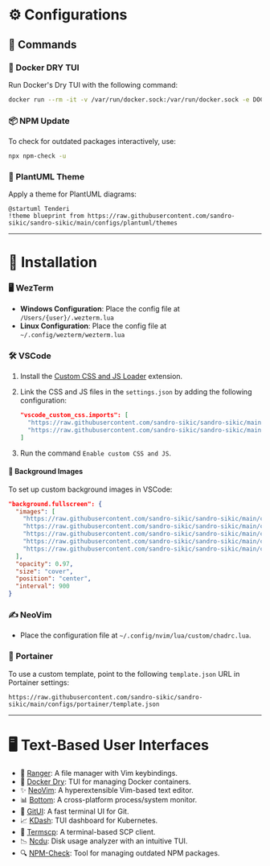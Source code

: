 # ⚙️ Configurations

## 📜 Commands

### 🐳 Docker DRY TUI

Run Docker's Dry TUI with the following command:

```bash
docker run --rm -it -v /var/run/docker.sock:/var/run/docker.sock -e DOCKER_HOST=$DOCKER_HOST moncho/dry
```

### 📦 NPM Update

To check for outdated packages interactively, use:

```bash
npx npm-check -u
```

### 🎨 PlantUML Theme

Apply a theme for PlantUML diagrams:

```plantuml
@startuml Tenderi
!theme blueprint from https://raw.githubusercontent.com/sandro-sikic/sandro-sikic/main/configs/plantuml/themes
```

---

# 🚀 Installation

### 🖥️ WezTerm

- **Windows Configuration**: Place the config file at `/Users/{user}/.wezterm.lua`
- **Linux Configuration**: Place the config file at `~/.config/wezterm/wezterm.lua`

### 🛠️ VSCode

1. Install the [Custom CSS and JS Loader](https://marketplace.visualstudio.com/items?itemName=be5invis.vscode-custom-css) extension.
2. Link the CSS and JS files in the `settings.json` by adding the following configuration:

   ```json
   "vscode_custom_css.imports": [
     "https://raw.githubusercontent.com/sandro-sikic/sandro-sikic/main/configs/vscode/style.css",
     "https://raw.githubusercontent.com/sandro-sikic/sandro-sikic/main/configs/vscode/glow.js"
   ]
   ```

3. Run the command `Enable custom CSS and JS`.

#### 🌄 Background Images

To set up custom background images in VSCode:

```json
"background.fullscreen": {
  "images": [
    "https://raw.githubusercontent.com/sandro-sikic/sandro-sikic/main/configs/images/futuristic_alpha_cat.png",
    "https://raw.githubusercontent.com/sandro-sikic/sandro-sikic/main/configs/images/retrowave_cat.png",
    "https://raw.githubusercontent.com/sandro-sikic/sandro-sikic/main/configs/images/retrowave_cat_with_glasses.png",
    "https://raw.githubusercontent.com/sandro-sikic/sandro-sikic/main/configs/images/sunglasses_at_night.png",
    "https://raw.githubusercontent.com/sandro-sikic/sandro-sikic/main/configs/images/wip_synthwave_city__gizille_the_cat.png"
  ],
  "opacity": 0.97,
  "size": "cover",
  "position": "center",
  "interval": 900
}
```

### ✍️ NeoVim

- Place the configuration file at `~/.config/nvim/lua/custom/chadrc.lua`.

### 📂 Portainer

To use a custom template, point to the following `template.json` URL in Portainer settings:

```text
https://raw.githubusercontent.com/sandro-sikic/sandro-sikic/main/configs/portainer/template.json
```

---

# 🖥️ Text-Based User Interfaces

- 📁 [Ranger](https://github.com/ranger/ranger): A file manager with Vim keybindings.
- 🐳 [Docker Dry](https://github.com/moncho/dry): TUI for managing Docker containers.
- ✨ [NeoVim](https://github.com/neovim/neovim): A hyperextensible Vim-based text editor.
- 📊 [Bottom](https://github.com/ClementTsang/bottom): A cross-platform process/system monitor.
- 🌲 [GitUI](https://github.com/extrawurst/gitui): A fast terminal UI for Git.
- 📈 [KDash](https://github.com/kdash-rs/kdash): TUI dashboard for Kubernetes.
- 📡 [Termscp](https://github.com/veeso/termscp): A terminal-based SCP client.
- 📉 [Ncdu](https://dev.yorhel.nl/ncdu): Disk usage analyzer with an intuitive TUI.
- 🔍 [NPM-Check](https://www.npmjs.com/package/npm-check): Tool for managing outdated NPM packages.
